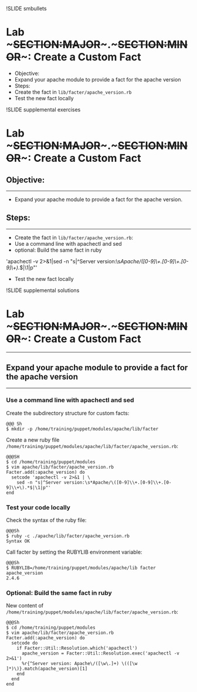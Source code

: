 !SLIDE smbullets
# Lab ~~~SECTION:MAJOR~~~.~~~SECTION:MINOR~~~: Create a Custom Fact

* Objective:
 * Expand your apache module to provide a fact for the apache version
* Steps:
 * Create the fact in `lib/facter/apache_version.rb`
 * Test the new fact locally


!SLIDE supplemental exercises
# Lab ~~~SECTION:MAJOR~~~.~~~SECTION:MINOR~~~: Create a Custom Fact

## Objective:

****

* Expand your apache module to provide a fact for the apache version.

## Steps:

****

* Create the fact in `lib/facter/apache_version.rb`:
 * Use a command line with apachectl and sed
 * optional: Build the same fact in ruby

'apachectl -v 2>&1|sed -n "s|^Server version:\s*Apache/\([0-9]\\+.[0-9]\\+.[0-9]\\+\).*$|\1|p"'

* Test the new fact locally


!SLIDE supplemental solutions
# Lab ~~~SECTION:MAJOR~~~.~~~SECTION:MINOR~~~: Create a Custom Fact

****

## Expand your apache module to provide a fact for the apache version

****

### Use a command line with apachectl and sed

Create the subdirectory structure for custom facts:

    @@@ Sh
    $ mkdir -p /home/training/puppet/modules/apache/lib/facter

Create a new ruby file `/home/training/puppet/modules/apache/lib/facter/apache_version.rb`:

    @@@SH
    $ cd /home/training/puppet/modules
    $ vim apache/lib/facter/apache_version.rb
    Facter.add(:apache_version) do
      setcode 'apachectl -v 2>&1 | \
        sed -n "s|^Server version:\s*Apache/\([0-9]\\+.[0-9]\\+.[0-9]\\+\).*$|\1|p"'
    end

### Test your code locally

Check the syntax of the ruby file:

    @@@Sh
    $ ruby -c ./apache/lib/facter/apache_version.rb
    Syntax OK

Call facter by setting the RUBYLIB environment variable:

    @@@Sh
    $ RUBYLIB=/home/training/puppet/modules/apache/lib facter apache_version
    2.4.6

### Optional: Build the same fact in ruby

New content of `/home/training/puppet/modules/apache/lib/facter/apache_version.rb`:

    @@@Sh
    $ cd /home/training/puppet/modules
    $ vim apache/lib/facter/apache_version.rb
    Facter.add(:apache_version) do
      setcode do
        if Facter::Util::Resolution.which('apachectl')
          apache_version = Facter::Util::Resolution.exec('apachectl -v 2>&1')
          %r{^Server version: Apache\/([\w\.]+) \(([\w ]*)\)}.match(apache_version)[1]
        end
      end
    end
